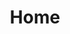 ---
lang: en-US
home: true
title: Home
heroImage: /images/vue-web-terminal-large.png
actions:
  - text: Get Started
    link: ./getting-started
    type: primary

  - text: Online Experience
    link: ./demo
    type: secondary
    
features:
  - title: Command Base
    details: The command-based simulation terminal has common terminal functions such as dragging, zooming, cursor switching, and historical command switching. It is very suitable for making client tools such as Redis, MySQL, and ETCD.
  - title: Powerful
    details: The plugin provides display functions in formats such as normal text, HTML rendering, json, table, code, ANSI color control code, etc. by default. It also supports advanced functions such as user Q&A, animation rendering, and online editing.
  - title: Theme
    details: The plugin provides two themes by default dark and light. You can also customize the theme according to your preferences. The background, cursor, font, etc. can be modified to the color you want.
  - title: API
    details: The plugin provides a rich JS API to provide you with solutions for simulating non-user behaviors.
  - title: Highly customizable
    details: The terminal display style is controlled by the front-end, which provides a rich display style and multiple slots, allowing you to customize any content you want to display.
  - title: Vue2 & Vue3
    details: In order to be compatible with more application scenarios, the plug-in supports both Vue2 and Vue3!

footer: Apache 2.0 Licensed | Copyright © 2022-present beifengtz | Powered by VuePress
---